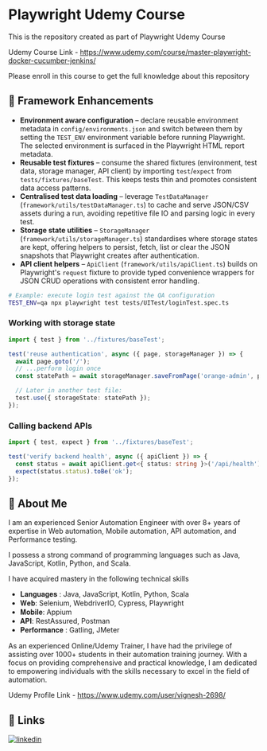 # Playwright Udemy Course

This is the repository created as part of Playwright Udemy Course

Udemy Course Link - https://www.udemy.com/course/master-playwright-docker-cucumber-jenkins/

Please enroll in this course to get the full knowledge about this repository

## 🧱 Framework Enhancements

- **Environment aware configuration** – declare reusable environment metadata in `config/environments.json` and switch between them by setting the `TEST_ENV` environment variable before running Playwright. The selected environment is surfaced in the Playwright HTML report metadata.
- **Reusable test fixtures** – consume the shared fixtures (environment, test data, storage manager, API client) by importing `test`/`expect` from `tests/fixtures/baseTest`. This keeps tests thin and promotes consistent data access patterns.
- **Centralised test data loading** – leverage `TestDataManager` (`framework/utils/testDataManager.ts`) to cache and serve JSON/CSV assets during a run, avoiding repetitive file IO and parsing logic in every test.
- **Storage state utilities** – `StorageManager` (`framework/utils/storageManager.ts`) standardises where storage states are kept, offering helpers to persist, fetch, list or clear the JSON snapshots that Playwright creates after authentication.
- **API client helpers** – `ApiClient` (`framework/utils/apiClient.ts`) builds on Playwright's `request` fixture to provide typed convenience wrappers for JSON CRUD operations with consistent error handling.

```bash
# Example: execute login test against the QA configuration
TEST_ENV=qa npx playwright test tests/UITest/loginTest.spec.ts
```

### Working with storage state

```ts
import { test } from '../fixtures/baseTest';

test('reuse authentication', async ({ page, storageManager }) => {
  await page.goto('/');
  // ...perform login once
  const statePath = await storageManager.saveFromPage('orange-admin', page);

  // Later in another test file:
  test.use({ storageState: statePath });
});
```

### Calling backend APIs

```ts
import { test, expect } from '../fixtures/baseTest';

test('verify backend health', async ({ apiClient }) => {
  const status = await apiClient.get<{ status: string }>('/api/health');
  expect(status.status).toBe('ok');
});
```

## 🚀 About Me
I am an experienced Senior Automation Engineer with over 8+ years of expertise in Web automation, Mobile automation, API automation, and Performance testing.

I possess a strong command of programming languages such as Java, JavaScript, Kotlin, Python, and Scala.

I have acquired mastery in the following technical skills

- 𝐋𝐚𝐧𝐠𝐮𝐚𝐠𝐞𝐬 : Java, JavaScript, Kotlin, Python, Scala
- 𝐖𝐞𝐛: Selenium, WebdriverIO, Cypress, Playwright
- 𝐌𝐨𝐛𝐢𝐥𝐞: Appium
- 𝐀𝐏𝐈: RestAssured, Postman
- 𝐏𝐞𝐫𝐟𝐨𝐫𝐦𝐚𝐧𝐜𝐞 : Gatling, JMeter

As an experienced Online/Udemy Trainer, I have had the privilege of assisting over 1000+ students in their automation training journey. With a focus on providing comprehensive and practical knowledge, I am dedicated to empowering individuals with the skills necessary to excel in the field of automation.

Udemy Profile Link - https://www.udemy.com/user/vignesh-2698/


## 🔗 Links
[![linkedin](https://img.shields.io/badge/linkedin-0A66C2?style=for-the-badge&logo=linkedin&logoColor=white)](https://www.linkedin.com/in/vignesh-srinivasa-raghavan/)

